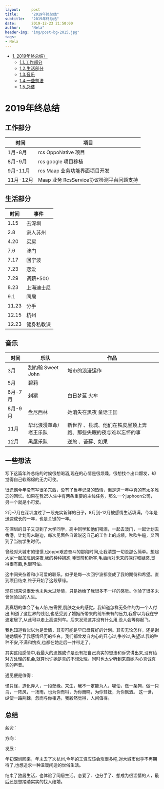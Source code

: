 ```yaml
---
layout:     post
title:      "2019年终总结"
subtitle:   "2019年终总结"
date:       2019-12-23 21:50:00
author:     "Nela"
header-img: "img/post-bg-2015.jpg"
tags:
- Nela
---
```


<!-- TOC -->

- [1. 2019年终总结）](#1--2019年终总结)
    - [1.1.工作部分](#工作部分)
    - [1.2.生活部分](#生活部分)
    - [1.3.音乐](#音乐)
    - [1.4.一些想法](#一些想法)
    - [1.5.总结](#总结)
 
<!-- /TOC -->

# 2019年终总结

## 工作部分 
 
 | 时间                   |                项目       |
 | ---------------------  | ----------------------- |
 | 1月-8月    | rcs OppoNative 项目                  |    
 | 8月-9月    | rcs google 项目移植                   |
 | 9月-11月   | rcs Maap 业务功能界面项目开发           |
 | 11月-12月  | Maap 业务 RcsService协议检测平台问题支持|

## 生活部分
  
  | 时间    |      事件       |
  | -------- | -------------- |
  | 1.15    | 去深圳   |
  | 2.8     | 家人苏州 |
  | 4.20    | 买房     |
  | 7.6     | 澳门    |
  | 7.17    | 回宁波   |
  | 7.23    | 恋爱    |
  | 7.29    | 调薪+500    |
  | 8.23    | 上海迪士尼    |
  | 9.1     | 同居    |
  | 11.23   | 分手    |
  | 12.15   | 杭州    |
  |12.23    | 健身私教课 |

## 音乐

 | 时间                   |         乐队            | 作品                |
 | --------------------- | ----------------------- | ------------------ |
 | 3月                   | 甜約翰 Sweet John        | 城市的浪漫运作       |
 | 5月                   | 碧莉                     |                   |
 | 6月-7月               | 刺猬                     | 白日梦蓝 火车       |
 | 8月-9月               | 盘尼西林                  |她消失在黑夜 童话王国 |
 | 11月                  | 华北浪漫革命/老王乐队      |新世界 、县城、他们在铁皮屋顶上奔跑、那些失眠的夜与难以忘怀的事|
 | 12月                  | 黑屋乐队                 |逆旅 、苔藓、如果     |


## 一些想法

写下这篇年终总结的时候很想喝酒,现在的心情是很烦燥，很想找个出口爆发，却觉得自己软绵绵的无力可使。

很遗憾今年没有写很多东西，没有了当年记录的热情，但是这一年中真的有太多难忘的回忆。如果在我25人生中有两条重要的主线任务，那么一个juphoon公司，另一个就是小可爱。

2月-7月在深圳度过了一段充实新鲜的日子，8月到-12月被感情生活填满。今年是迅速成长的一年，也是关键的一年。

在深圳的日子又见到了大学同学，高中同学和他们喝酒，一起去澳门，一起计划去香港，计划周末蹦迪，每次见面各自诉说这自己的工作上的成绩，吹吹牛逼，又回到了当初学生时代。

曾经对大城市的憧憬,也oppo艰苦奋斗的那段时间,让我清楚一切没那么简单。想起大家一起加班到深夜,我的种种抱怨,睡觉前和新宇,毛涵雨对未来的探讨和疑惑,觉得很有趣,也很可怕。

这中间夹杂着和小可爱的联系。似乎是每一次回宁波都变成了我的期待和希望。直到项目结束,终于开始了这段孽缘。

现在想来说很爱也未免太过矫情，只是她给了我很多不一样的感觉。体验了很多未曾体验过的人生。

我真切的体会了有人陪,被需要,肌肤之亲的感觉。我知道怎样无条件的为一个人付出,知道了这世界的残忍,也感受到了婚姻所带来的前所未有的压力,我曾以为我在宁波定居了,从此可以走上高速列车。后来发现这并没有什么用,没人会等你起飞。

我也知道看似以为是爱情，其实可能是早已盘算好的计划。其实无论怎样，还是谢谢她填补了我感情经历的空白。我们都曾发自内心的开心过,争吵过,失望过.我的种种不安,不满和愧疚,也都在她走后一并带走了。

其实这段感情中,我最大的遗憾或许是没有把自己真实的想法和诉求讲出来,没有给对方处理的机会,就算也许她是真的不想处理。同时也太少听到来自她内心真诚真实的声音。

遇见便是值得：

怪只怪，造化弄人，一段孽缘。来生，我不一定能为人，哪怕，做一条狗，做一只鸟，一阵风，一场雨，也为你而叫，为你而鸣，为你轻抚，为你飘洒。
这一世，纵使一路荆棘，忽而与你相遇，我毅然觉得，人间值得。

 
## 总结 

薪资：

方向：

发展：

年初深圳回来，年末去了次杭州,今年的工资应该会涨很多吧,对大城市似乎不再期待了,也想追求一种温暖闲适的世俗生活。

结束了独居生活，也体验了同居生活。恋爱了、也分手了、想成为很滥情的人，最后还是想踏踏实实的找人结婚。





















